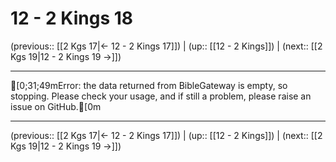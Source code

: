 # 12 - 2 Kings 18

(previous:: [[2 Kgs 17|← 12 - 2 Kings 17]]) | (up:: [[12 - 2 Kings]]) | (next:: [[2 Kgs 19|12 - 2 Kings 19 →]])

***
[0;31;49mError: the data returned from BibleGateway is empty, so stopping. Please check your usage, and if still a problem, please raise an issue on GitHub.[0m

***

(previous:: [[2 Kgs 17|← 12 - 2 Kings 17]]) | (up:: [[12 - 2 Kings]]) | (next:: [[2 Kgs 19|12 - 2 Kings 19 →]])
